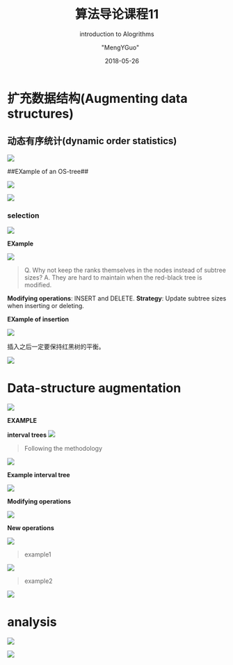 ﻿---
layout:  post  
title: 算法导论课程11
subtitle:  "introduction to Alogrithms"
date:       2018-05-26
author:     "MengYGuo"
header-img: MengYGuo.github.io/img/priscilla-du-preez-181896.jpg

catalog: true
tags: 算法导论
---

# 扩充数据结构(Augmenting data structures)

## 动态有序统计(dynamic order statistics)

![](https://github.com/MengYGuo/MengYGuo.github.io/blob/master/img/算法导论image/class11-1.png?raw=true)

##EXample of an OS-tree##

![](https://github.com/MengYGuo/MengYGuo.github.io/blob/master/img/算法导论image/class11-2.png?raw=true)

![](https://github.com/MengYGuo/MengYGuo.github.io/blob/master/img/算法导论image/class11-3.png?raw=true)

### selection 

![](https://github.com/MengYGuo/MengYGuo.github.io/blob/master/img/算法导论image/class11-4.png?raw=true)

**EXample**

![](https://github.com/MengYGuo/MengYGuo.github.io/blob/master/img/算法导论image/class11-5.png?raw=true)



> Q. Why not keep the ranks themselves
in the nodes instead of subtree sizes?
> A. They are hard to maintain when the
red-black tree is modified.



**Modifying operations**: INSERT and DELETE.
**Strategy**: Update subtree sizes when
inserting or deleting.

**EXample of insertion**

![](https://github.com/MengYGuo/MengYGuo.github.io/blob/master/img/算法导论image/class11-6.png?raw=true)

插入之后一定要保持红黑树的平衡。

![](https://github.com/MengYGuo/MengYGuo.github.io/blob/master/img/算法导论image/class11-7.png?raw=true)

# Data-structure augmentation

![](https://github.com/MengYGuo/MengYGuo.github.io/blob/master/img/算法导论image/class11-8.png?raw=true)

**EXAMPLE**

**interval trees**
![](https://github.com/MengYGuo/MengYGuo.github.io/blob/master/img/算法导论image/class11-9.png?raw=true)

> Following the methodology

![](https://github.com/MengYGuo/MengYGuo.github.io/blob/master/img/算法导论image/class11-10.png?raw=true)

  **Example interval tree**
  
![](https://github.com/MengYGuo/MengYGuo.github.io/blob/master/img/算法导论image/class11-11.png?raw=true)

  **Modifying operations**
 
![](https://github.com/MengYGuo/MengYGuo.github.io/blob/master/img/算法导论image/class11-12.png?raw=true)

  **New operations**
  
![](https://github.com/MengYGuo/MengYGuo.github.io/blob/master/img/算法导论image/class11-13.png?raw=true)

> example1

![](https://github.com/MengYGuo/MengYGuo.github.io/blob/master/img/算法导论image/class11-14.png?raw=true)

> example2

![](https://github.com/MengYGuo/MengYGuo.github.io/blob/master/img/算法导论image/class11-15.png?raw=true)

# analysis

![](https://github.com/MengYGuo/MengYGuo.github.io/blob/master/img/算法导论image/class11-16.png?raw=true)

![](https://github.com/MengYGuo/MengYGuo.github.io/blob/master/img/算法导论image/class11-17.png?raw=true)